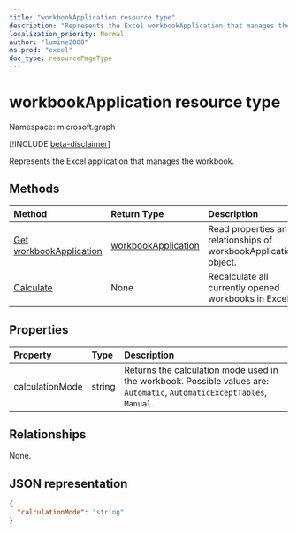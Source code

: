 ```yaml
---
title: "workbookApplication resource type"
description: "Represents the Excel workbookApplication that manages the workbook."
localization_priority: Normal
author: "lumine2008"
ms.prod: "excel"
doc_type: resourcePageType
---
```


# workbookApplication resource type

Namespace: microsoft.graph

[!INCLUDE [beta-disclaimer](../../includes/beta-disclaimer.md)]

Represents the Excel application that manages the workbook.


## Methods

| Method		   | Return Type	|Description|
|:---------------|:--------|:----------|
|[Get workbookApplication](../api/workbookapplication-get.md) | [workbookApplication](workbookapplication.md) |Read properties and relationships of workbookApplication object.|
|[Calculate](../api/workbookapplication-calculate.md)|None|Recalculate all currently opened workbooks in Excel.|

## Properties
| Property	   | Type	|Description|
|:---------------|:--------|:----------|
|calculationMode|string|Returns the calculation mode used in the workbook. Possible values are: `Automatic`, `AutomaticExceptTables`, `Manual`.|

## Relationships
None.


## JSON representation


<!-- {
  "blockType": "resource",
  "optionalProperties": [

  ],
  "@odata.type": "microsoft.graph.workbookApplication"
}-->

```json
{
  "calculationMode": "string"
}

```

<!-- uuid: 8fcb5dbc-d5aa-4681-8e31-b001d5168d79
2015-10-25 14:57:30 UTC -->
<!--
{
  "type": "#page.annotation",
  "description": "workbookApplication resource",
  "keywords": "",
  "section": "documentation",
  "tocPath": "",
  "suppressions": []
}
-->



